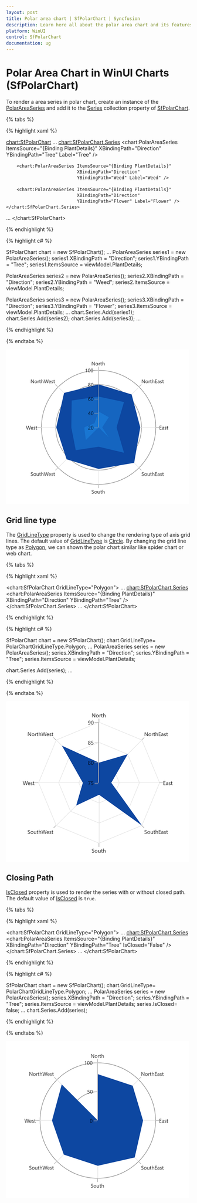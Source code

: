 ```yaml
---
layout: post
title: Polar area chart | SfPolarChart | Syncfusion
description: Learn here all about the polar area chart and its features in Syncfusion WinUI Chart (SfPolarChart) control.
platform: WinUI
control: SfPolarChart
documentation: ug
---
```


# Polar Area Chart in WinUI Charts (SfPolarChart)

To render a area series in polar chart, create an instance of the [PolarAreaSeries](https://help.syncfusion.com/cr/winui/Syncfusion.UI.Xaml.Charts.PolarAreaSeries.html) and add it to the [Series](https://help.syncfusion.com/cr/winui/Syncfusion.UI.Xaml.Charts.SfPolarChart.html#Syncfusion_UI_Xaml_Charts_SfPolarChart_Series) collection property of [SfPolarChart](https://help.syncfusion.com/cr/winui/Syncfusion.UI.Xaml.Charts.SfPolarChart.html).

{% tabs %}

{% highlight xaml %}

<chart:SfPolarChart>
...
    <chart:SfPolarChart.Series>
        <chart:PolarAreaSeries ItemsSource="{Binding PlantDetails}" 
                               XBindingPath="Direction"
                               YBindingPath="Tree" Label="Tree" />

        <chart:PolarAreaSeries ItemsSource="{Binding PlantDetails}" 
                               XBindingPath="Direction"
                               YBindingPath="Weed" Label="Weed" />

        <chart:PolarAreaSeries ItemsSource="{Binding PlantDetails}" 
                               XBindingPath="Direction"
                               YBindingPath="Flower" Label="Flower" />
    </chart:SfPolarChart.Series>
...
</chart:SfPolarChart>

{% endhighlight %}

{% highlight c# %}

SfPolarChart chart = new SfPolarChart();
...
PolarAreaSeries series1 = new PolarAreaSeries();
series1.XBindingPath = "Direction";
series1.YBindingPath = "Tree";
series1.ItemsSource = viewModel.PlantDetails;

PolarAreaSeries series2 = new PolarAreaSeries();
series2.XBindingPath = "Direction";
series2.YBindingPath = "Weed";
series2.ItemsSource = viewModel.PlantDetails;

PolarAreaSeries series3 = new PolarAreaSeries();
series3.XBindingPath = "Direction";
series3.YBindingPath = "Flower";
series3.ItemsSource = viewModel.PlantDetails;
...
chart.Series.Add(series1);
chart.Series.Add(series2);
chart.Series.Add(series3);
...

{% endhighlight %}

{% endtabs %}

![PolarAreaSeries in WinUI chart](PolarArea_Images/WinUI_Chart_PolarAreaSeries.png)

## Grid line type 

The [GridLineType](https://help.syncfusion.com/cr/winui/Syncfusion.UI.Xaml.Charts.SfPolarChart.html#Syncfusion_UI_Xaml_Charts_SfPolarChart_GridLineType) property is used to change the rendering type of axis grid lines. The default value of [GridLineType](https://help.syncfusion.com/cr/winui/Syncfusion.UI.Xaml.Charts.SfPolarChart.html#Syncfusion_UI_Xaml_Charts_SfPolarChart_GridLineType) is [Circle](https://help.syncfusion.com/cr/winui/Syncfusion.UI.Xaml.Charts.PolarChartGridLineType.html#Syncfusion_UI_Xaml_Charts_PolarChartGridLineType_Circle). By changing the grid line type as [Polygon](https://help.syncfusion.com/cr/winui/Syncfusion.UI.Xaml.Charts.PolarChartGridLineType.html#Syncfusion_UI_Xaml_Charts_PolarChartGridLineType_Polygon), we can shown the polar chart similar like spider chart or web chart. 

{% tabs %}

{% highlight xaml %}

<chart:SfPolarChart GridLineType="Polygon">
...
    <chart:SfPolarChart.Series>
        <chart:PolarAreaSeries ItemsSource="{Binding PlantDetails}" 
                               XBindingPath="Direction"
                               YBindingPath="Tree" />
    </chart:SfPolarChart.Series>
...
</chart:SfPolarChart>

{% endhighlight %}

{% highlight c# %}

SfPolarChart chart = new SfPolarChart();
chart.GridLineType= PolarChartGridLineType.Polygon;
...
PolarAreaSeries series = new PolarAreaSeries();
series.XBindingPath = "Direction";
series.YBindingPath = "Tree";
series.ItemsSource = viewModel.PlantDetails;

chart.Series.Add(series);
...

{% endhighlight %}

{% endtabs %}

![Spider/Web chart](PolarArea_Images/WinUI_Chart_GridlineType_polygon.png)

## Closing Path

[IsClosed](https://help.syncfusion.com/cr/winui/Syncfusion.UI.Xaml.Charts.PolarSeries.html#Syncfusion_UI_Xaml_Charts_PolarSeries_IsClosed) property is used to render the series with or without closed path. The default value of [IsClosed](https://help.syncfusion.com/cr/winui/Syncfusion.UI.Xaml.Charts.PolarSeries.html#Syncfusion_UI_Xaml_Charts_PolarSeries_IsClosed) is `true`. 

{% tabs %}

{% highlight xaml %}

<chart:SfPolarChart GridLineType="Polygon">
...
    <chart:SfPolarChart.Series>
        <chart:PolarAreaSeries ItemsSource="{Binding PlantDetails}" 
                               XBindingPath="Direction"
                               YBindingPath="Tree" 
                               IsClosed="False" />
    </chart:SfPolarChart.Series>
...
</chart:SfPolarChart>

{% endhighlight %}

{% highlight c# %}

SfPolarChart chart = new SfPolarChart();
chart.GridLineType= PolarChartGridLineType.Polygon;
...
PolarAreaSeries series = new PolarAreaSeries();
series.XBindingPath = "Direction";
series.YBindingPath = "Tree";
series.ItemsSource = viewModel.PlantDetails;
series.IsClosed= false;
...
chart.Series.Add(series);

{% endhighlight %}

{% endtabs %}

![Closing path support in WinUI chart](PolarArea_Images/WinUI_Chart_IsClosed.png)

